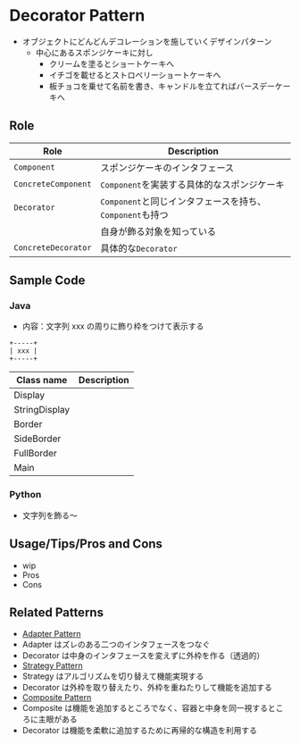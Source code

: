 # Decorator Pattern

- オブジェクトにどんどんデコレーションを施していくデザインパターン
  - 中心にあるスポンジケーキに対し
    - クリームを塗るとショートケーキへ
    - イチゴを載せるとストロベリーショートケーキへ
    - 板チョコを乗せて名前を書き、キャンドルを立てればバースデーケーキへ

## Role

| Role                | Description                                              |
| ------------------- | -------------------------------------------------------- |
| `Component`         | スポンジケーキのインタフェース                           |
| `ConcreteComponent` | `Component`を実装する具体的なスポンジケーキ              |
| `Decorator`         | `Component`と同じインタフェースを持ち、`Component`も持つ |
|                     | 自身が飾る対象を知っている                               |
| `ConcreteDecorator` | 具体的な`Decorator`                                      |

## Sample Code

### Java

- 内容：文字列 xxx の周りに飾り枠をつけて表示する

```
+-----+
| xxx |
+-----+
```

| Class name    | Description |
| ------------- | ----------- |
| Display       |             |
| StringDisplay |             |
| Border        |             |
| SideBorder    |             |
| FullBorder    |             |
| Main          |             |

### Python

- 文字列を飾る〜

## Usage/Tips/Pros and Cons

- wip
- Pros
- Cons

## Related Patterns

- [Adapter Pattern](../02-adapter-pattern/)
- Adapter はズレのある二つのインタフェースをつなぐ
- Decorator は中身のインタフェースを変えずに外枠を作る（透過的）
- [Strategy Pattern](../10-strategy-pattern/)
- Strategy はアルゴリズムを切り替えて機能実現する
- Decorator は外枠を取り替えたり、外枠を重ねたりして機能を追加する
- [Composite Pattern](../11-composite-pattern/)
- Composite は機能を追加するところでなく、容器と中身を同一視するところに主眼がある
- Decorator は機能を柔軟に追加するために再帰的な構造を利用する
